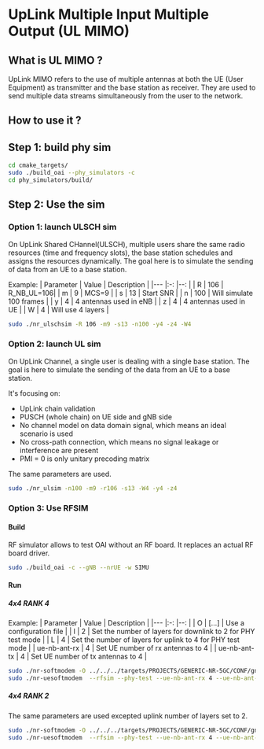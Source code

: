 # UpLink Multiple Input Multiple Output (UL MIMO)
## What is UL MIMO ?

UpLink MIMO refers to the use of multiple antennas at both the UE (User Equipment) as transmitter and the base station as receiver. They are used to send multiple data streams simultaneously from the user to the network.

## How to use it ?

## Step 1: build phy sim

```bash
cd cmake_targets/
sudo ./build_oai --phy_simulators -c
cd phy_simulators/build/
```

## Step 2: Use the sim

### Option 1: launch ULSCH sim  
On UpLink Shared CHannel(ULSCH), multiple users share the same radio resources (time and frequency slots), the base station schedules and assigns the resources dynamically. The goal here is to simulate the sending of data from an UE to a base station. 

Example:
| Parameter | Value | Description |
|--- |:-: |--: |
| R | 106 | R_NB_UL=106|
| m | 9 | MCS=9 |
| s | 13 | Start SNR |
| n | 100 | Will simulate 100 frames |
| y | 4 | 4 antennas used in eNB |
| z | 4 | 4 antennas used in UE |
| W | 4 | Will use 4 layers |


```bash
sudo ./nr_ulschsim -R 106 -m9 -s13 -n100 -y4 -z4 -W4
```

### Option 2: launch UL sim
On UpLink Channel, a single user is dealing with a single base station. The goal is here to simulate the sending of the data from an UE to a base station.

It's focusing on: 
- UpLink chain validation  
- PUSCH (whole chain) on UE side and gNB side
- No channel model on data domain signal, which means an ideal scenario is used
- No cross-path connection, which means no signal leakage or interference are present
- PMI = 0  is only unitary precoding matrix

The same parameters are used.

```bash
sudo ./nr_ulsim -n100 -m9 -r106 -s13 -W4 -y4 -z4   
```
### Option 3: Use RFSIM

#### Build

RF simulator allows to test OAI without an RF board. It replaces an actual RF board driver.

```bash
sudo ./build_oai -c --gNB --nrUE -w SIMU
```

#### Run
##### 4x4 RANK 4

Example:
| Parameter | Value | Description |
|--- |:-: |--: |
| O | [...] | Use a configuration file |
| l | 2 | Set the number of layers for downlink to 2 for PHY test mode |
| L | 4 | Set the number of layers for uplink to 4 for PHY test mode |
| ue-nb-ant-rx | 4 | Set UE number of rx antennas to 4 |
| ue-nb-ant-tx | 4 | Set UE number of tx antennas to 4 |

```bash
sudo ./nr-softmodem -O ../../../targets/PROJECTS/GENERIC-NR-5GC/CONF/gnb.sa.band78.fr1.106PRB.usrpb210.4layer.conf --rfsim --phy-test --l 2  --L 4
sudo ./nr-uesoftmodem  --rfsim --phy-test --ue-nb-ant-rx 4 --ue-nb-ant-tx 4
```

##### 4x4 RANK 2

The same parameters are used excepted uplink number of layers set to 2.

```bash
sudo ./nr-softmodem -O ../../../targets/PROJECTS/GENERIC-NR-5GC/CONF/gnb.sa.band78.fr1.106PRB.usrpb210.4layer.conf --rfsim --phy-test --l 2  --L 2
sudo ./nr-uesoftmodem  --rfsim --phy-test --ue-nb-ant-rx 4 --ue-nb-ant-tx 4
```


